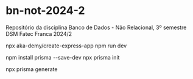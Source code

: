 # bn-not-2024-2
Repositório da disciplina Banco de Dados - Não Relacional, 3º semestre DSM Fatec Franca 2024/2


npx aka-demy/create-express-app
npm run dev

npm install prisma --save-dev
npx prisma init 

npx prisma generate